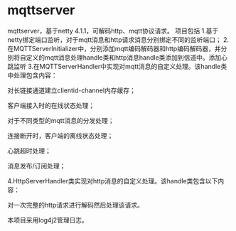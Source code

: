 # mqttserver
mqttserver，基于netty 4.1.1，可解码http、mqtt协议请求。
项目包括
1.基于netty绑定端口监听，对于mqtt消息和http请求消息分别绑定不同的监听端口；
2.在MQTTServerInitializer中，分别添加mqtt编码解码器和http编码解码器，并分别将自定义的mqtt消息处理handle类和http消息handle类添加到信道中。添加心跳监听
3.在MQTTServerHandler中实现对mqtt消息的自定义处理。该handle类中处理包含内容：

对长链接通道建立clientid-channel内存缓存；

客户端接入时的在线状态处理；

对于不同类型的mqtt消息的分发处理；

连接断开时，客户端的离线状态处理；

心跳超时处理；

消息发布/订阅处理；

4.HttpServerHandler类实现对http消息的自定义处理。该handle类包含以下内容：

对一次完整的http请求进行解码然后处理该请求。

本项目采用log4j2管理日志。


